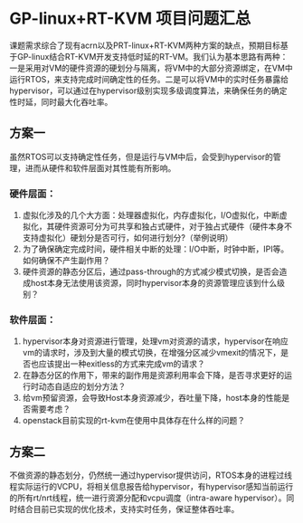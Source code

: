 # GP-linux+RT-KVM 项目问题汇总
  课题需求综合了现有acrn以及PRT-linux+RT-KVM两种方案的缺点，预期目标基于GP-linux结合RT-KVM开发支持低时延的RT-VM。我们认为基本思路有两种：一是采用对VM的硬件资源的硬划分与隔离，将VM中的大部分资源绑定，在VM中运行RTOS，来支持完成时间确定性的任务。二是可以将VM中的实时任务暴露给hypervisor，可以通过在hypervisor级别实现多级调度算法，来确保任务的确定性时延，同时最大化吞吐率。
## 方案一
虽然RTOS可以支持确定性任务，但是运行与VM中后，会受到hypervisor的管理，进而从硬件和软件层面对其性能有所影响。
### 硬件层面：
1. 虚拟化涉及的几个大方面：处理器虚拟化，内存虚拟化，I/O虚拟化，中断虚拟化，其硬件资源可分为可共享和独占式硬件，对于独占式硬件（硬件本身不支持虚拟化）硬划分是否可行，如何进行划分?（举例说明）
2. 为了确保确定完成时间，硬件相关中断的处理：I/O中断，时钟中断，IPI等。如何确保不产生副作用？
3. 硬件资源的静态分区后，通过pass-through的方式减少模式切换，是否会造成host本身无法使用该资源，同时hypervisor本身的资源管理应该到什么级别？
### 软件层面：
1.  hypervisor本身对资源进行管理，处理vm对资源的请求，hypervisor在响应vm的请求时，涉及到大量的模式切换，在增强分区减少vmexit的情况下，是否也应该提出一种exitless的方式来完成vm的请求？
2.  在静态分区的作用下，带来的副作用是资源利用率会下降，是否寻求更好的运行时动态自适应的划分方法？
3.  给vm预留资源，会导致Host本身资源减少，吞吐量下降，host本身的性能是否需要考虑？
4. openstack目前实现的rt-kvm在使用中具体存在什么样的问题？

## 方案二
  不做资源的静态划分，仍然统一通过hypervisor提供访问，RTOS本身的进程过线程实际运行的VCPU，将相关信息报告给hypervisor，有hypervisor感知当前运行的所有rt/nrt线程，统一进行资源分配和vcpu调度（intra-aware hypervisor）。同时结合目前已实现的优化技术，支持实时任务，保证整体吞吐率。